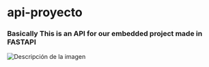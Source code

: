 # api-proyecto
### Basically This is an API for our embedded project made in FASTAPI 

![Descripción de la imagen](https://i.pinimg.com/564x/46/77/9c/46779ce49dae77fa778b345dca16ddf2.jpg)

